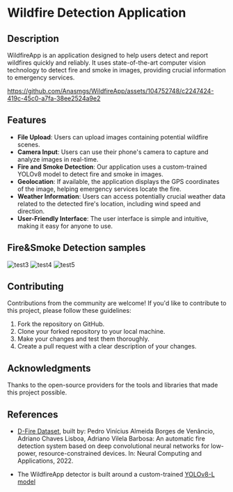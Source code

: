# Wildfire Detection Application




## Description

WildfireApp is an application designed to help users detect and report wildfires quickly and reliably. It uses state-of-the-art computer vision technology to detect fire and smoke in images, providing crucial information to emergency services.




https://github.com/Anasmgs/WildfireApp/assets/104752748/c2247424-419c-45c0-a7fa-38ee2524a9e2



## Features

- **File Upload**: Users can upload images containing potential wildfire scenes.
- **Camera Input**: Users can use their phone's camera to capture and analyze images in real-time.
- **Fire and Smoke Detection**: Our application uses a custom-trained YOLOv8 model to detect fire and smoke in images.
- **Geolocation**: If available, the application displays the GPS coordinates of the image, helping emergency services locate the fire.
- **Weather Information**: Users can access potentially crucial weather data related to the detected fire's location, including wind speed and direction.
- **User-Friendly Interface**: The user interface is simple and intuitive, making it easy for anyone to use.

## Fire&Smoke Detection samples

![test3](https://github.com/Anasmgs/WildfireApp/assets/104752748/09af6ad1-3eaf-4b0b-8b81-ccb2f802baff)
![test4](https://github.com/Anasmgs/WildfireApp/assets/104752748/576c76dd-0a23-4309-99b3-89e1ad1a8d39)
![test5](https://github.com/Anasmgs/WildfireApp/assets/104752748/73a867d2-2b5b-4a80-8a4d-3e0ea692ad5b)

## Contributing

Contributions from the community are welcome! If you'd like to contribute to this project, please follow these guidelines:

1. Fork the repository on GitHub.
2. Clone your forked repository to your local machine.
3. Make your changes and test them thoroughly.
4. Create a pull request with a clear description of your changes.


## Acknowledgments

Thanks to the open-source providers for the tools and libraries that made this project possible.

## References

- [D-Fire Dataset](https://github.com/gaiasd/DFireDataset), built by:
Pedro Vinícius Almeida Borges de Venâncio, Adriano Chaves Lisboa, Adriano Vilela Barbosa: An automatic fire detection system based on deep convolutional neural networks for low-power, resource-constrained devices. In: Neural Computing and Applications, 2022.

- The WildfireApp detector is built around a custom-trained [YOLOv8-L model](https://github.com/ultralytics/ultralytics)


